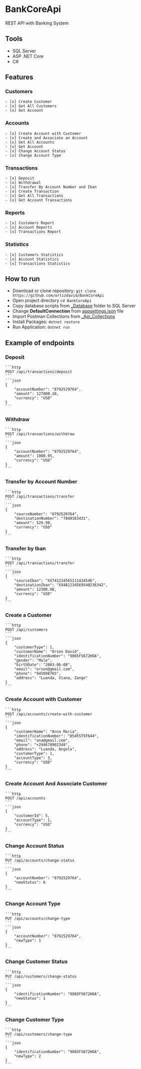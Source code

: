 # BankCoreApi
REST API with Banking System


## Tools
- SQL Server 
- ASP .NET Core
- C# 


## Features
### Customers
    - [x] Create Customer
    - [x] Get All Customers
    - [x] Get Account
### Accounts
    - [x] Create Account with Customer
    - [x] Create and Associate an Account
    - [x] Get All Accounts
    - [x] Get Account
    - [x] Change Account Status
    - [x] Change Account Type
### Transactions
    - [x] Deposit
    - [x] Withdrawal
    - [x] Transfer By Account Number and Iban
    - [x] Create Transaction
    - [x] Get All Transactions
    - [x] Get Account Transactions
### Reports
    - [x] Customers Report
    - [x] Account Reports
    - [x] Transactions Report
### Statistics
    - [x] Customers Statistics
    - [x] Account Statistics
    - [x] Transactions Statistics


## How to run
- Download or clone repository: `git clone https://github.com/ortizdavid/BankCoreApi`
- Open project directory `cd BankCoreApi`
- Copy database scripts from [_Database](_Database) folder to SQL Server
- Change **__DefaultConnection__** from [appsettings.json](appsettings.json) file
- Import Postman Collections from [_Api_Collections](_Api_Collections)
- Install Packages: `dotnet restore`
- Run Application: `dotnet run`


## Example of endpoints

### Deposit
    ```http
    POST /api/transactions/deposit
    ```
    ```json
    {
        "accountNumber": "8792529764",
        "amount": 127000.10,
        "currency": "USD"
    }
    ```

### Withdraw
    ```http
    POST /api/transactions/withdraw
    ```
    ```json
    {
        "accountNumber": "8792529764",
        "amount": 1000.95,
        "currency": "USD"
    }
    ```

### Transfer by Account Number
    ```http
    POST /api/transactions/transfer
    ```
    ```json
    {
        "sourceNumber": "8792529764",
        "destinationNumber": "7840163431",
        "amount": 529.98,
        "currency": "USD"
    }
    ```

### Transfer by Iban
    ```http
    POST /api/transactions/transfer
    ```
    ```json
    {
        "sourceIban": "XX741234565111434546",
        "destinationIban": "XX481234569540236342",
        "amount": 12300.98,
        "currency": "USD"
    }
    ```

### Create a Customer
    ```http
    POST /api/customers
    ```
    ```json
    {
        "customerType": 1,
        "customerName": "Orson David",
        "identificationNumber": "9865FS672HOA",
        "gender": "Male",
        "birthDate": "2003-06-08",
        "email": "orson@gmail.com",
        "phone": "945098765",
        "address": "Luanda, Viana, Zango"
    }
    ```

### Create Account with Customer
    ```http
    POST /api/accounts/create-with-customer
    ```
    ```json
    {
        "customerName": "Anna Maria",
        "identificationNumber": "05455T5F644",
        "email": "ana@gmail.com",
        "phone": "+294678902348",
        "address": "Luanda, Angola",
        "customerType": 1,
        "accountType": 3,
        "currency": "USD"
    }
    ```

### Create Account And Associate Customer
    ```http
    POST /api/accounts
    ```
    ```json
    {
        "customerId": 5,
        "accountType": 1,
        "currency": "USD"
    }
    ```

### Change Account Status
    ```http
    PUT /api/accounts/change-status
    ```
    ```json
    {
        "accountNumber": "8792529764",
        "newStatus": 6
    }
    ```

### Change Account Type
    ```http
    PUT /api/accounts/change-type
    ```
    ```json
    {
        "accountNumber": "8792529764",
        "newType": 1
    }
    ```

### Change Customer Status
    ```http
    PUT /api/customers/change-status
    ```
    ```json
    {
        "identificationNumber": "9865FS672HOA",
        "newStatus": 1
    }
    ```

### Change Customer Type
    ```http
    PUT /api/customers/change-type
    ```
    ```json
    {
        "identificationNumber": "9865FS672HOA",
        "newType": 2
    }
    ```